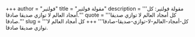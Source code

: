 +++
author = "فولتير"
title = "مقولة فولتير"
description = '''مقولة فولتير: كل أمجاد العالم لا توازي صديقا صادقا.'''
quote = '''كل أمجاد العالم لا توازي صديقا صادقا.'''
slug = '''كل-أمجاد-العالم-لا-توازي-صديقا-صادقا'''
+++
كل أمجاد العالم لا توازي صديقا صادقا.
